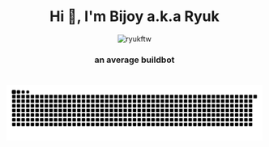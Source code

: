 <h1 align="center">Hi 👋, I'm Bijoy a.k.a Ryuk</h1>

<p align="center"> <img src="https://komarev.com/ghpvc/?username=ryukftw&label=Profile%20views&color=0e75b6&style=flat" alt="ryukftw" /> </p>

<h3 align="center">an average buildbot</h3>

###

<br clear="both">

<img src="https://raw.githubusercontent.com/ryukftw/ryukftw/output/snake.svg" alt="Snake animation" />

###


